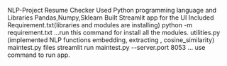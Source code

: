 NLP-Project Resume Checker 
Used Python programming language and Libraries Pandas,Numpy,Sklearn
Built Streamlit app for the UI
Included Requirement.txt(libraries and modules are installing)
python -m requirement.txt ...run this command for install all the modules.
utilities.py (implemented NLP functions embedding, extracting , cosine_similarity)
maintest.py files
streamlit run maintest.py --server.port 8053  ... use command to run app.
